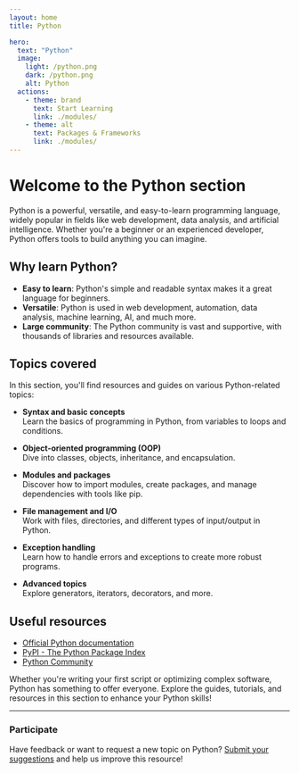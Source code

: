```yaml
---
layout: home
title: Python

hero:
  text: "Python"
  image:
    light: /python.png
    dark: /python.png
    alt: Python
  actions:
    - theme: brand
      text: Start Learning
      link: ./modules/
    - theme: alt
      text: Packages & Frameworks
      link: ./modules/
---
```


# Welcome to the Python section

Python is a powerful, versatile, and easy-to-learn programming language, widely popular in fields like web development, data analysis, and artificial intelligence. Whether you're a beginner or an experienced developer, Python offers tools to build anything you can imagine.

## Why learn Python?

- **Easy to learn**: Python's simple and readable syntax makes it a great language for beginners.
- **Versatile**: Python is used in web development, automation, data analysis, machine learning, AI, and much more.
- **Large community**: The Python community is vast and supportive, with thousands of libraries and resources available.

## Topics covered

In this section, you'll find resources and guides on various Python-related topics:

- **Syntax and basic concepts**  
  Learn the basics of programming in Python, from variables to loops and conditions.

- **Object-oriented programming (OOP)**  
  Dive into classes, objects, inheritance, and encapsulation.

- **Modules and packages**  
  Discover how to import modules, create packages, and manage dependencies with tools like pip.

- **File management and I/O**  
  Work with files, directories, and different types of input/output in Python.

- **Exception handling**  
  Learn how to handle errors and exceptions to create more robust programs.

- **Advanced topics**  
  Explore generators, iterators, decorators, and more.

## Useful resources

- [Official Python documentation](https://docs.python.org/)
- [PyPI - The Python Package Index](https://pypi.org/)
- [Python Community](https://www.python.org/community/)

Whether you're writing your first script or optimizing complex software, Python has something to offer everyone. Explore the guides, tutorials, and resources in this section to enhance your Python skills!

---

### Participate

Have feedback or want to request a new topic on Python? [Submit your suggestions](#) and help us improve this resource!
